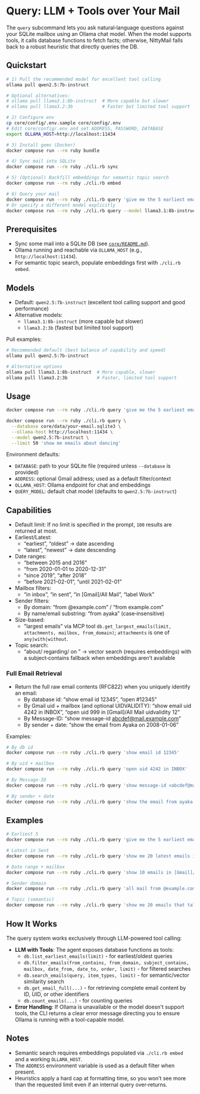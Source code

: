 # Query: LLM + Tools over Your Mail

The `query` subcommand lets you ask natural‑language questions against your SQLite mailbox using an Ollama chat model. When the model supports tools, it calls database functions to fetch facts; otherwise, NittyMail falls back to a robust heuristic that directly queries the DB.

## Quickstart

```bash
# 1) Pull the recommended model for excellent tool calling
ollama pull qwen2.5:7b-instruct

# Optional alternatives:
# ollama pull llama3.1:8b-instruct  # More capable but slower
# ollama pull llama3.2:3b           # Faster but limited tool support

# 2) Configure env
cp core/config/.env.sample core/config/.env
# Edit core/config/.env and set ADDRESS, PASSWORD, DATABASE
export OLLAMA_HOST=http://localhost:11434

# 3) Install gems (Docker)
docker compose run --rm ruby bundle

# 4) Sync mail into SQLite
docker compose run --rm ruby ./cli.rb sync

# 5) (Optional) Backfill embeddings for semantic topic search
docker compose run --rm ruby ./cli.rb embed

# 6) Query your mail
docker compose run --rm ruby ./cli.rb query 'give me the 5 earliest emails I have'
# Or specify a different model explicitly
docker compose run --rm ruby ./cli.rb query --model llama3.1:8b-instruct 'show me 20 emails that talk about dancing'
```

## Prerequisites

- Sync some mail into a SQLite DB (see [`core/README.md`](../core/README.md)).
- Ollama running and reachable via `OLLAMA_HOST` (e.g., `http://localhost:11434`).
- For semantic topic search, populate embeddings first with `./cli.rb embed`.

## Models

- Default: `qwen2.5:7b-instruct` (excellent tool calling support and good performance)
- Alternative models:
  - `llama3.1:8b-instruct` (more capable but slower)
  - `llama3.2:3b` (fastest but limited tool support)

Pull examples:

```bash
# Recommended default (best balance of capability and speed)
ollama pull qwen2.5:7b-instruct

# Alternative options
ollama pull llama3.1:8b-instruct  # More capable, slower
ollama pull llama3.2:3b           # Faster, limited tool support
```

## Usage

```bash
docker compose run --rm ruby ./cli.rb query 'give me the 5 earliest emails I have'

docker compose run --rm ruby ./cli.rb query \
  --database core/data/your-email.sqlite3 \
  --ollama-host http://localhost:11434 \
  --model qwen2.5:7b-instruct \
  --limit 50 'show me emails about dancing'
```

Environment defaults:
- `DATABASE`: path to your SQLite file (required unless `--database` is provided)
- `ADDRESS`: optional Gmail address; used as a default filter/context
- `OLLAMA_HOST`: Ollama endpoint for chat and embeddings
- `QUERY_MODEL`: default chat model (defaults to `qwen2.5:7b-instruct`)

## Capabilities

- Default limit: If no limit is specified in the prompt, `100` results are returned at most.
- Earliest/Latest:
  - “earliest”, “oldest” → date ascending
  - “latest”, “newest” → date descending
- Date ranges:
  - “between 2015 and 2016”
  - “from 2020-01-01 to 2020-12-31”
  - “since 2019”, “after 2018”
  - “before 2021-02-01”, “until 2021-02-01”
- Mailbox filters:
  - “in inbox”, “in sent”, “in [Gmail]/All Mail”, “label Work”
- Sender filters:
  - By domain: “from @example.com” / “from example.com”
  - By name/email substring: “from ayaka” (case‑insensitive)
- Size-based:
  - "largest emails" via MCP tool `db.get_largest_emails(limit, attachments, mailbox, from_domain)`; `attachments` is one of `any|with|without`.
- Topic search:
  - “about/ regarding/ on <topic>” → vector search (requires embeddings) with a subject‑contains fallback when embeddings aren’t available

### Full Email Retrieval

- Return the full raw email contents (RFC822) when you uniquely identify an email:
  - By database id: “show email id 12345”, “open #12345”
  - By Gmail uid + mailbox (and optional UIDVALIDITY): “show email uid 4242 in INBOX”, “open uid 999 in [Gmail]/All Mail uidvalidity 12”
  - By Message-ID: “show message-id <abcdef@mail.example.com>”
  - By sender + date: “show the email from Ayaka on 2008-01-06”

Examples:

```bash
# By db id
docker compose run --rm ruby ./cli.rb query 'show email id 12345'

# By uid + mailbox
docker compose run --rm ruby ./cli.rb query 'open uid 4242 in INBOX'

# By Message-ID
docker compose run --rm ruby ./cli.rb query 'show message-id <abcdef@mail.example.com>'

# By sender + date
docker compose run --rm ruby ./cli.rb query 'show the email from ayaka on 2008-01-06'
```

## Examples

```bash
# Earliest 5
docker compose run --rm ruby ./cli.rb query 'give me the 5 earliest emails I have'

# Latest in Sent
docker compose run --rm ruby ./cli.rb query 'show me 20 latest emails in sent'

# Date range + mailbox
docker compose run --rm ruby ./cli.rb query 'show 10 emails in [Gmail]/All Mail between 2021 and 2022'

# Sender domain
docker compose run --rm ruby ./cli.rb query 'all mail from @example.com'

# Topic (semantic)
docker compose run --rm ruby ./cli.rb query 'show me 20 emails that talk about dancing'
```

## How It Works

The query system works exclusively through LLM-powered tool calling:

- **LLM with Tools**: The agent exposes database functions as tools:
  - `db.list_earliest_emails(limit)` - for earliest/oldest queries
  - `db.filter_emails(from_contains, from_domain, subject_contains, mailbox, date_from, date_to, order, limit)` - for filtered searches
  - `db.search_emails(query, item_types, limit)` - for semantic/vector similarity search
  - `db.get_email_full(...)` - for retrieving complete email content by ID, UID, or other identifiers
  - `db.count_emails(...)` - for counting queries
- **Error Handling**: If Ollama is unavailable or the model doesn't support tools, the CLI returns a clear error message directing you to ensure Ollama is running with a tool-capable model.

## Notes

- Semantic search requires embeddings populated via `./cli.rb embed` and a working `OLLAMA_HOST`.
- The `ADDRESS` environment variable is used as a default filter when present.
- Heuristics apply a hard cap at formatting time, so you won’t see more than the requested limit even if an internal query over‑returns.

